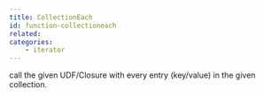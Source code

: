 ```yaml
---
title: CollectionEach
id: function-collectioneach
related:
categories:
    - iterator
---
```


call the given UDF/Closure with every entry (key/value) in the given collection.